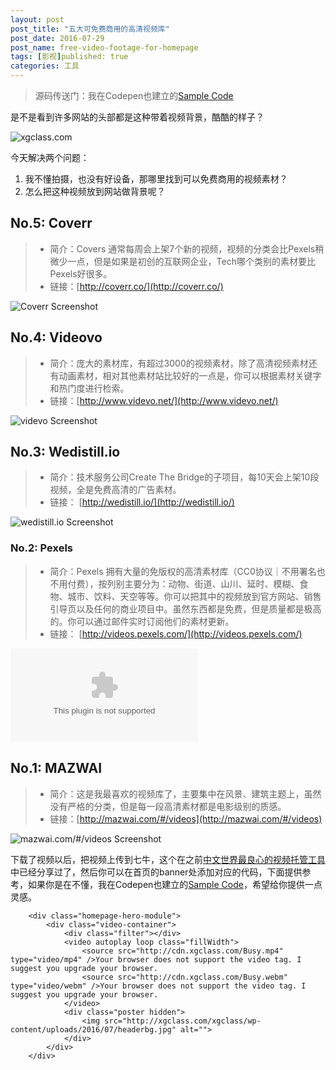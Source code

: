 ```yaml
---
layout: post
post_title: "五大可免费商用的高清视频库"
post_date: 2016-07-29
post_name: free-video-footage-for-homepage
tags: [影视]published: true
categories: 工具
---
```

> 源码传送门：我在Codepen也建立的[Sample Code](http://codepen.io/devmidai/full/EypjxW/)

是不是看到许多网站的头部都是这种带着视频背景，酷酷的样子？

![xgclass.com](./_image/videobg.gif)

今天解决两个问题：
1. 我不懂拍摄，也没有好设备，那哪里找到可以免费商用的视频素材？
2. 怎么把这种视频放到网站做背景呢？

## No.5: Coverr

> - 简介：Covers 通常每周会上架7个新的视频，视频的分类会比Pexels稍微少一点，但是如果是初创的互联网企业，Tech哪个类别的素材要比Pexels好很多。
> - 链接：[http://coverr.co/](http://coverr.co/)

![Coverr Screenshot](https://s0.wordpress.com/mshots/v1/coverr.co?w=400&h=300)

## No.4: Videovo 

> - 简介：庞大的素材库，有超过3000的视频素材，除了高清视频素材还有动画素材，相对其他素材站比较好的一点是，你可以根据素材关键字和热门度进行检索。
> - 链接：[http://www.videvo.net/](http://www.videvo.net/)

![videvo Screenshot](https://www.layerthemes.com/wp-content/uploads/2015/09/Videvo.jpg)


## No.3:  Wedistill.io

> - 简介：技术服务公司Create The Bridge的子项目，每10天会上架10段视频，全是免费高清的广告素材。
> - 链接： [http://wedistill.io/](http://wedistill.io/)

![wedistill.io Screenshot](https://s0.wordpress.com/mshots/v1/wedistill.io?w=400&h=300)

### No.2: Pexels

> - 简介：Pexels 拥有大量的免版权的高清素材库（CC0协议｜不用署名也不用付费），按列别主要分为：动物、街道、山川、延时、模糊、食物、城市、饮料、天空等等。你可以把其中的视频放到官方网站、销售引导页以及任何的商业项目中。虽然东西都是免费，但是质量都是极高的。你可以通过邮件实时订阅他们的素材更新。
> - 链接： [http://videos.pexels.com/](http://videos.pexels.com/)

![videos.pexels.com Screenshot](https://s0.wordpress.com/mshots/v1/videos.pexels.com?w=400&h=300)

## No.1: MAZWAI

> - 简介：这是我最喜欢的视频库了，主要集中在风景、建筑主题上，虽然没有严格的分类，但是每一段高清素材都是电影级别的质感。
> - 链接：[http://mazwai.com/#/videos](http://mazwai.com/#/videos)

![mazwai.com/#/videos Screenshot](http://www.wpzoom.com/wp-content/uploads/2016/02/mazwai-734x410@2x.jpg)

下载了视频以后，把视频上传到七牛，这个在之前[中文世界最良心的视频托管工具](http://www.banpie.info/qiniu-cloud-storage)中已经分享过了，然后你可以在首页的banner处添加对应的代码，下面提供参考，如果你是在不懂，我在Codepen也建立的[Sample Code](http://codepen.io/devmidai/full/EypjxW/)，希望给你提供一点灵感。

		<div class="homepage-hero-module">
		    <div class="video-container">
		        <div class="filter"></div>
		        <video autoplay loop class="fillWidth">
		            <source src="http://cdn.xgclass.com/Busy.mp4" type="video/mp4" />Your browser does not support the video tag. I suggest you upgrade your browser.
		            <source src="http://cdn.xgclass.com/Busy.webm" type="video/webm" />Your browser does not support the video tag. I suggest you upgrade your browser.
		        </video>
		        <div class="poster hidden">
		            <img src="http://xgclass.com/xgclass/wp-content/uploads/2016/07/headerbg.jpg" alt="">
		        </div>
		    </div>
		</div>